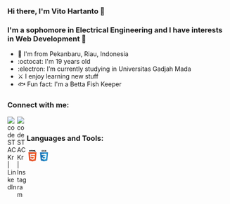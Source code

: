 ### Hi there, I'm Vito Hartanto 👋

### I'm a sophomore in Electrical Engineering and I have interests in Web Development 🚀

- 🦜 I'm from Pekanbaru, Riau, Indonesia
- :octocat: I'm 19 years old
- :electron: I’m currently studying in Universitas Gadjah Mada
- ⚔️ I enjoy learning new stuff
- 🐟 Fun fact: I'm a Betta Fish Keeper

### Connect with me:
[<img align="left" alt="codeSTACKr | LinkedIn" width="22px" src="https://cdn.jsdelivr.net/npm/simple-icons@v3/icons/linkedin.svg" />][linkedin]
[<img align="left" alt="codeSTACKr | Instagram" width="22px" src="https://cdn.jsdelivr.net/npm/simple-icons@v3/icons/instagram.svg" />][instagram]
<br />

### Languages and Tools:
<img align="left" alt="HTML5" width="26px" src="https://raw.githubusercontent.com/github/explore/80688e429a7d4ef2fca1e82350fe8e3517d3494d/topics/html/html.png" />
<img align="left" alt="CSS3" width="26px" src="https://raw.githubusercontent.com/github/explore/80688e429a7d4ef2fca1e82350fe8e3517d3494d/topics/css/css.png" />

[instagram]: https://www.instagram.com/hartantovito/
[linkedin]: https://www.linkedin.com/in/vito-hartanto-3813901b6/
